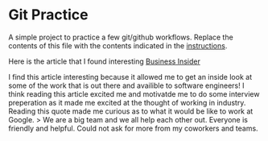 # Git Practice
A simple project to practice a few git/github workflows.  Replace the contents of this file with the contents indicated in the [instructions](./instructions.md).

Here is the article that I found interesting [Business Insider](https://www.businessinsider.com/companies-with-the-best-engineering-teams-according-to-employees-comparably-2021-4)

I find this article interesting because it allowed me to get an inside look at some of the work that is out there and availible to software engineers! I think reading this article excited me and motivatde me to do some interview preperation as it made me excited at the thought of working in industry. Reading this quote made me curious as to what it would be like to work at Google. > We are a big team and we all help each other out. Everyone is friendly and helpful. Could not ask for more from my coworkers and teams.



